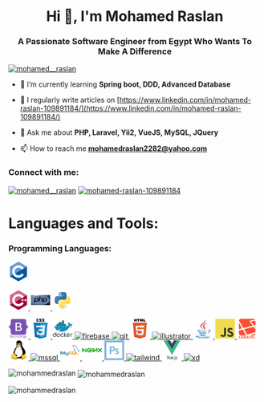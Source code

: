 <h1 align="center">Hi 👋, I'm Mohamed Raslan</h1>
<h3 align="center">A Passionate Software Engineer from Egypt Who Wants To Make A Difference</h3>

<p align="left"> <a href="https://twitter.com/mohamed__raslan" target="blank"><img src="https://img.shields.io/twitter/follow/mohamed__raslan?logo=twitter&style=for-the-badge" alt="mohamed__raslan" /></a> </p>

- 🌱 I’m currently learning **Spring boot, DDD, Advanced Database**

- 📝 I regularly write articles on [https://www.linkedin.com/in/mohamed-raslan-109891184/](https://www.linkedin.com/in/mohamed-raslan-109891184/)

- 💬 Ask me about **PHP, Laravel, Yii2, VueJS, MySQL, JQuery**

- 📫 How to reach me **mohamedraslan2282@yahoo.com**

<h3 align="left">Connect with me:</h3>
<p align="left">
<a href="https://twitter.com/mohamed__raslan" target="blank"><img align="center" src="https://raw.githubusercontent.com/rahuldkjain/github-profile-readme-generator/master/src/images/icons/Social/twitter.svg" alt="mohamed__raslan" height="30" width="40" /></a>
<a href="https://linkedin.com/in/mohamed-raslan-109891184" target="blank"><img align="center" src="https://raw.githubusercontent.com/rahuldkjain/github-profile-readme-generator/master/src/images/icons/Social/linked-in-alt.svg" alt="mohamed-raslan-109891184" height="30" width="40" /></a>
</p>

<h1 align="left">Languages and Tools:</h3>
<p align="left">
  <h3 align="left">Programming Languages: </h3>
  <a href="https://www.cprogramming.com/" target="_blank" rel="noreferrer"> <img src="https://raw.githubusercontent.com/devicons/devicon/master/icons/c/c-original.svg"   alt="c" width="40" height="40"/> </a>
  
  <a href="https://www.w3schools.com/cpp/" target="_blank" rel="noreferrer"> <img                         src="https://raw.githubusercontent.com/devicons/devicon/master/icons/cplusplus/cplusplus-original.svg" alt="cplusplus" width="40" height="40"/> </a><a href="https://www.php.net" target="_blank" rel="noreferrer"> <img src="https://raw.githubusercontent.com/devicons/devicon/master/icons/php/php-original.svg"        alt="php" width="40" height="40"/> </a><a href="https://www.python.org" target="_blank" rel="noreferrer"> <img                                  src="https://raw.githubusercontent.com/devicons/devicon/master/icons/python/python-original.svg" alt="python" width="40" height="40"/> </a>
    <br>
  
  <a href="https://getbootstrap.com" target="_blank" rel="noreferrer"> <img src="https://raw.githubusercontent.com/devicons/devicon/master/icons/bootstrap/bootstrap-plain-wordmark.svg" alt="bootstrap" width="40" height="40"/> </a>   <a href="https://www.w3schools.com/css/" target="_blank" rel="noreferrer"> <img src="https://raw.githubusercontent.com/devicons/devicon/master/icons/css3/css3-original-wordmark.svg" alt="css3" width="40" height="40"/> </a> <a href="https://www.docker.com/" target="_blank" rel="noreferrer"> <img src="https://raw.githubusercontent.com/devicons/devicon/master/icons/docker/docker-original-wordmark.svg" alt="docker" width="40" height="40"/> </a> <a href="https://firebase.google.com/" target="_blank" rel="noreferrer"> <img src="https://www.vectorlogo.zone/logos/firebase/firebase-icon.svg" alt="firebase" width="40" height="40"/> </a> <a href="https://git-scm.com/" target="_blank" rel="noreferrer"> <img src="https://www.vectorlogo.zone/logos/git-scm/git-scm-icon.svg" alt="git" width="40" height="40"/> </a> <a href="https://www.w3.org/html/" target="_blank" rel="noreferrer"> <img src="https://raw.githubusercontent.com/devicons/devicon/master/icons/html5/html5-original-wordmark.svg" alt="html5" width="40" height="40"/> </a> <a href="https://www.adobe.com/in/products/illustrator.html" target="_blank" rel="noreferrer"> <img src="https://www.vectorlogo.zone/logos/adobe_illustrator/adobe_illustrator-icon.svg" alt="illustrator" width="40" height="40"/> </a> <a href="https://www.java.com" target="_blank" rel="noreferrer"> <img src="https://raw.githubusercontent.com/devicons/devicon/master/icons/java/java-original.svg" alt="java" width="40" height="40"/> </a> <a href="https://developer.mozilla.org/en-US/docs/Web/JavaScript" target="_blank" rel="noreferrer"> <img src="https://raw.githubusercontent.com/devicons/devicon/master/icons/javascript/javascript-original.svg" alt="javascript" width="40" height="40"/> </a> <a href="https://laravel.com/" target="_blank" rel="noreferrer"> <img src="https://raw.githubusercontent.com/devicons/devicon/master/icons/laravel/laravel-plain-wordmark.svg" alt="laravel" width="40" height="40"/> </a> <a href="https://www.linux.org/" target="_blank" rel="noreferrer"> <img src="https://raw.githubusercontent.com/devicons/devicon/master/icons/linux/linux-original.svg" alt="linux" width="40" height="40"/> </a> <a href="https://www.microsoft.com/en-us/sql-server" target="_blank" rel="noreferrer"> <img src="https://www.svgrepo.com/show/303229/microsoft-sql-server-logo.svg" alt="mssql" width="40" height="40"/> </a> <a href="https://www.mysql.com/" target="_blank" rel="noreferrer"> <img src="https://raw.githubusercontent.com/devicons/devicon/master/icons/mysql/mysql-original-wordmark.svg" alt="mysql" width="40" height="40"/> </a> <a href="https://www.nginx.com" target="_blank" rel="noreferrer"> <img src="https://raw.githubusercontent.com/devicons/devicon/master/icons/nginx/nginx-original.svg" alt="nginx" width="40" height="40"/> </a> <a href="https://www.photoshop.com/en" target="_blank" rel="noreferrer"> <img src="https://raw.githubusercontent.com/devicons/devicon/master/icons/photoshop/photoshop-line.svg" alt="photoshop" width="40" height="40"/> </a> <a href="https://tailwindcss.com/" target="_blank" rel="noreferrer"> <img src="https://www.vectorlogo.zone/logos/tailwindcss/tailwindcss-icon.svg" alt="tailwind" width="40" height="40"/> </a> <a href="https://vuejs.org/" target="_blank" rel="noreferrer"> <img src="https://raw.githubusercontent.com/devicons/devicon/master/icons/vuejs/vuejs-original-wordmark.svg" alt="vuejs" width="40" height="40"/> </a> <a href="https://www.adobe.com/products/xd.html" target="_blank" rel="noreferrer"> <img src="https://cdn.worldvectorlogo.com/logos/adobe-xd.svg" alt="xd" width="40" height="40"/> </a> </p>

<p><img align="left" src="https://github-readme-stats.vercel.app/api/top-langs?username=mohammedraslan&show_icons=true&locale=en&layout=compact" alt="mohammedraslan" /></p>

<p>&nbsp;<img align="center" src="https://github-readme-stats.vercel.app/api?username=mohammedraslan&show_icons=true&locale=en" style="width:420px" alt="mohammedraslan" /></p>

<p><img align="center" src="https://github-readme-streak-stats.herokuapp.com/?user=mohammedraslan&" style="width:796px" alt="mohammedraslan" /></p>
